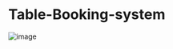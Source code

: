 # Table-Booking-system


![image](https://user-images.githubusercontent.com/69989774/214136811-6189ad87-9700-400c-a69f-3712af493837.png)
